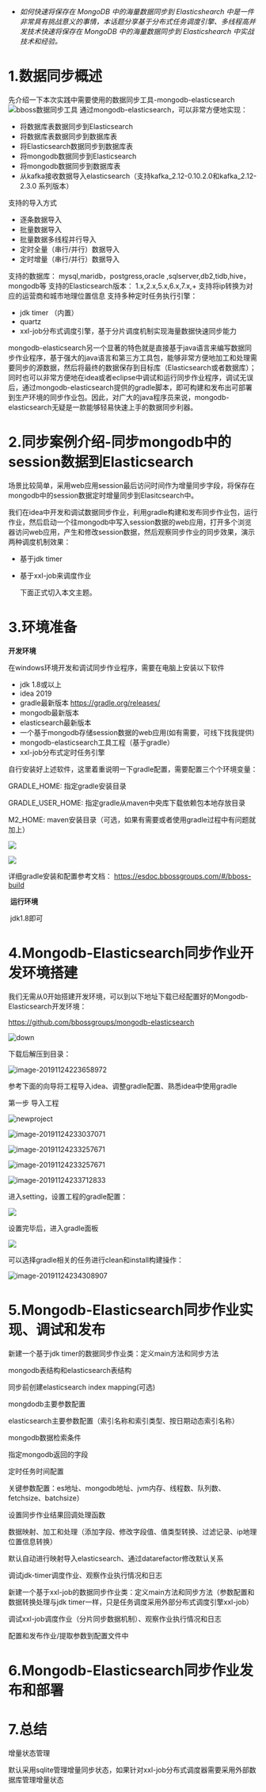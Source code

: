 - 	*如何快速将保存在 MongoDB 中的海量数据同步到 Elasticshearch 中是一件非常具有挑战意义的事情，本话题分享基于分布式任务调度引擎、多线程高并发技术快速将保存在 MongoDB 中的海量数据同步到 Elasticshearch 中实战技术和经验。* 

  # 1.数据同步概述

  先介绍一下本次实践中需要使用的数据同步工具-mongodb-elasticsearch![bboss数据同步工具](https://esdoc.bbossgroups.com/images/datasyn.png)
  通过mongodb-elasticsearch，可以非常方便地实现：

   - 将数据库表数据同步到Elasticsearch
   - 将数据库表数据同步到数据库表
   - 将Elasticsearch数据同步到数据库表
   - 将mongodb数据同步到Elasticsearch
   - 将mongodb数据同步到数据库表
   - 从kafka接收数据导入elasticsearch（支持kafka_2.12-0.10.2.0和kafka_2.12-2.3.0 系列版本）

  支持的导入方式
   - 逐条数据导入
   - 批量数据导入
   - 批量数据多线程并行导入
   - 定时全量（串行/并行）数据导入
   - 定时增量（串行/并行）数据导入

  支持的数据库： mysql,maridb，postgress,oracle ,sqlserver,db2,tidb,hive，mongodb等
  支持的Elasticsearch版本： 1.x,2.x,5.x,6.x,7.x,+
  支持将ip转换为对应的运营商和城市地理位置信息
  支持多种定时任务执行引擎：
   - jdk timer （内置）
  - quartz
  - xxl-job分布式调度引擎，基于分片调度机制实现海量数据快速同步能力

  mongodb-elasticsearch另一个显著的特色就是直接基于java语言来编写数据同步作业程序，基于强大的java语言和第三方工具包，能够非常方便地加工和处理需要同步的源数据，然后将最终的数据保存到目标库（Elasticsearch或者数据库）；同时也可以非常方便地在idea或者eclipse中调试和运行同步作业程序，调试无误后，通过mongodb-elasticsearch提供的gradle脚本，即可构建和发布出可部署到生产环境的同步作业包。因此，对广大的java程序员来说，mongodb-elasticsearch无疑是一款能够轻易快速上手的数据同步利器。

  # 2.同步案例介绍-同步mongodb中的session数据到Elasticsearch

  场景比较简单，采用web应用session最后访问时间作为增量同步字段，将保存在mongodb中的session数据定时增量同步到Elasitcsearch中。

  我们在idea中开发和调试数据同步作业，利用gradle构建和发布同步作业包，运行作业，然后启动一个往mongodb中写入session数据的web应用，打开多个浏览器访问web应用，产生和修改session数据，然后观察同步作业的同步效果，演示两种调度机制效果：
  - 基于jdk timer
  
  - 基于xxl-job来调度作业

    

    下面正式切入本文主题。

  # 3.环境准备

  **开发环境**
  
  在windows环境开发和调试同步作业程序，需要在电脑上安装以下软件
  
  - jdk 1.8或以上
  - idea 2019
  - gradle最新版本  https://gradle.org/releases/ 
  - mongodb最新版本 
  - elasticsearch最新版本
  - 一个基于mongodb存储session数据的web应用(如有需要，可线下找我提供)
  - mongodb-elasticsearch工具工程（基于gradle）
  - xxl-job分布式定时任务引擎

自行安装好上述软件，这里着重说明一下gradle配置，需要配置三个个环境变量：

GRADLE_HOME: 指定gradle安装目录

GRADLE_USER_HOME: 指定gradle从maven中央库下载依赖包本地存放目录

 M2_HOME: maven安装目录（可选，如果有需要或者使用gradle过程中有问题就加上）

![](E:\workspace\bbossgroups\bboss-elastic\docs\images\env.png)

![](E:\workspace\bbossgroups\bboss-elastic\docs\images\env1.png)

详细gradle安装和配置参考文档： https://esdoc.bbossgroups.com/#/bboss-build 

​		**运行环境**

​      jdk1.8即可

# 4.Mongodb-Elasticsearch同步作业开发环境搭建

我们无需从0开始搭建开发环境，可以到以下地址下载已经配置好的Mongodb-Elasticsearch开发环境：

 https://github.com/bbossgroups/mongodb-elasticsearch 

![down](images/downmongodb2es.png)

下载后解压到目录：

![image-20191124223658972](images\mongodbdir.png)

参考下面的向导将工程导入idea、调整gradle配置、熟悉idea中使用gradle

第一步 导入工程

![newproject](images\mongodb\newproject.png)

![image-20191124233037071](\images\mongodb\selectproject.png)

![image-20191124233257671](/images/mongodb/selectgradle.png)

![image-20191124233257671](/images/mongodb/newwindow.png)

![image-20191124233712833](/images/mongodb/importcomplete.png)

进入setting，设置工程的gradle配置：

![](images/mongodb/settingprojectgradle.png)

设置完毕后，进入gradle面板

![](E:\workspace\bbossgroups\bboss-elastic\docs\images\mongodb\importsuccess.png)

可以选择gradle相关的任务进行clean和install构建操作：

![image-20191124234308907](/images/mongodb/install.png)

# 5.Mongodb-Elasticsearch同步作业实现、调试和发布

新建一个基于jdk timer的数据同步作业类：定义main方法和同步方法

mongodb表结构和elasticsearch表结构

同步前创建elasticsearch index mapping(可选)

mongdodb主要参数配置

elasticsearch主要参数配置（索引名称和索引类型、按日期动态索引名称）

mongodb数据检索条件

指定mongodb返回的字段

定时任务时间配置

关键参数配置：es地址、mongodb地址、jvm内存、线程数、队列数、fetchsize、batchsize）

设置同步作业结果回调处理函数

数据映射、加工和处理（添加字段、修改字段值、值类型转换、过滤记录、ip地理位置信息转换）

默认自动进行映射导入elasticsearch、通过datarefactor修改默认关系

调试jdk-timer调度作业、观察作业执行情况和日志

新建一个基于xxl-job的数据同步作业类：定义main方法和同步方法（参数配置和数据转换处理与jdk timer一样，只是任务调度采用外部分布式调度引擎xxl-job）

调试xxl-job调度作业（分片同步数据机制）、观察作业执行情况和日志

配置和发布作业/提取参数到配置文件中

# 6.Mongodb-Elasticsearch同步作业发布和部署



# 7.总结

增量状态管理

默认采用sqlite管理增量同步状态，如果针对xxl-job分布式调度器需要采用外部数据库管理增量状态


